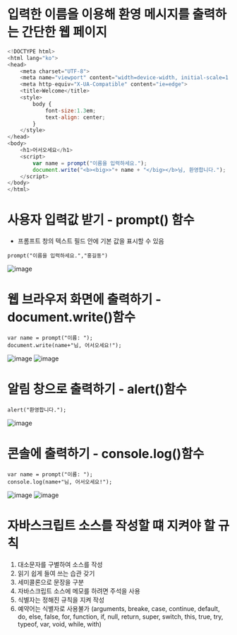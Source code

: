 # 입력한 이름을 이용해 환영 메시지를 출력하는 간단한 웹 페이지

```js
<!DOCTYPE html>
<html lang="ko">
<head>
	<meta charset="UTF-8">
	<meta name="viewport" content="width=device-width, initial-scale=1.0">
	<meta http-equiv="X-UA-Compatible" content="ie=edge">
	<title>Welcome</title>
	<style>
		body {
			font-size:1.3em;
			text-align: center;
		}
	</style>
</head>
<body>
	<h1>어서오세요</h1>	
	<script>
		var name = prompt("이름을 입력하세요.");
		document.write("<b><big>>"+ name + "</big></b>님, 환영합니다.");
	</script>
</body>
</html>
```

# 사용자 입력값 받기 - prompt() 함수
- 프롬프트 창의 텍스트 필드 안에 기본 값을 표시할 수 있음
```
prompt("이름을 입력하세요.","홍길동")
```
![image](https://github.com/user-attachments/assets/c5b2ddf1-4f7e-4cac-8ea9-e4fd8a31dfc1)

# 웹 브라우저 화면에 출력하기 - document.write()함수

```
var name = prompt("이름: ");
document.write(name+"님, 어서오세요!");
```
![image](https://github.com/user-attachments/assets/c411cd60-a974-496a-acbb-7f27f452048f)
![image](https://github.com/user-attachments/assets/c99e1ce1-5fe4-4c4d-9ec7-8086e8e7f91b)

# 알림 창으로 출력하기 - alert()함수

```
alert("환영합니다.");
```
![image](https://github.com/user-attachments/assets/998a812d-d0a3-4e6d-ac31-9e1585f213a6)

# 콘솔에 출력하기 - console.log()함수

```
var name = prompt("이름: ");
console.log(name+"님, 어서오세요!");
```

![image](https://github.com/user-attachments/assets/431281f2-3c94-46ce-a594-d834c1a05ce1)
![image](https://github.com/user-attachments/assets/31645881-7bc7-48b3-9318-feed8a9380e8)

# 자바스크립트 소스를 작성할 떄 지켜야 할 규칙
1. 대소문자를 구별하여 소스를 작성
2. 읽기 쉽게 들여 쓰는 습관 갖기
3. 세미콜론으로 문장을 구분
4. 자바스크립트 소스에 메모를 하려면 주석을 사용
5. 식별자는 정해진 규칙을 지켜 작성
6. 예약어는 식별자로 사용불가
(arguments, breake, case, continue, default, do, else, false, for, function,
if, null, return, super, switch, this, true, try, typeof, var, void, while, with)


<br>
<br>
<br>
<br>
<br>
<br>
<br>
<br>
<br>

